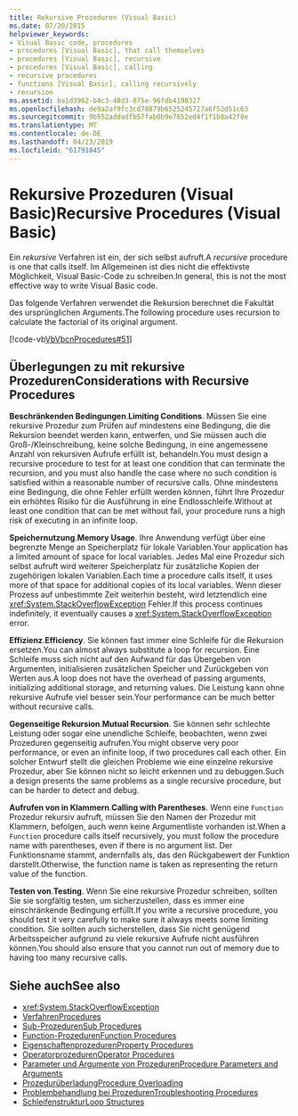 ```yaml
---
title: Rekursive Prozeduren (Visual Basic)
ms.date: 07/20/2015
helpviewer_keywords:
- Visual Basic code, procedures
- procedures [Visual Basic], that call themselves
- procedures [Visual Basic], recursive
- procedures [Visual Basic], calling
- recursive procedures
- functions [Visual Basic], calling recursively
- recursion
ms.assetid: ba1d3962-b4c3-48d3-875e-96fdb4198327
ms.openlocfilehash: de9a2af9fc3cd78879b6525245727a6f52d51c63
ms.sourcegitcommit: 9b552addadfb57fab0b9e7852ed4f1f1b8a42f8e
ms.translationtype: MT
ms.contentlocale: de-DE
ms.lasthandoff: 04/23/2019
ms.locfileid: "61791845"
---
```

# <a name="recursive-procedures-visual-basic"></a><span data-ttu-id="cb47a-102">Rekursive Prozeduren (Visual Basic)</span><span class="sxs-lookup"><span data-stu-id="cb47a-102">Recursive Procedures (Visual Basic)</span></span>
<span data-ttu-id="cb47a-103">Ein *rekursive* Verfahren ist ein, der sich selbst aufruft.</span><span class="sxs-lookup"><span data-stu-id="cb47a-103">A *recursive* procedure is one that calls itself.</span></span> <span data-ttu-id="cb47a-104">Im Allgemeinen ist dies nicht die effektivste Möglichkeit, Visual Basic-Code zu schreiben.</span><span class="sxs-lookup"><span data-stu-id="cb47a-104">In general, this is not the most effective way to write Visual Basic code.</span></span>  
  
 <span data-ttu-id="cb47a-105">Das folgende Verfahren verwendet die Rekursion berechnet die Fakultät des ursprünglichen Arguments.</span><span class="sxs-lookup"><span data-stu-id="cb47a-105">The following procedure uses recursion to calculate the factorial of its original argument.</span></span>  
  
 [!code-vb[VbVbcnProcedures#51](~/samples/snippets/visualbasic/VS_Snippets_VBCSharp/VbVbcnProcedures/VB/Class1.vb#51)]  
  
## <a name="considerations-with-recursive-procedures"></a><span data-ttu-id="cb47a-106">Überlegungen zu mit rekursive Prozeduren</span><span class="sxs-lookup"><span data-stu-id="cb47a-106">Considerations with Recursive Procedures</span></span>  
 <span data-ttu-id="cb47a-107">**Beschränkenden Bedingungen**.</span><span class="sxs-lookup"><span data-stu-id="cb47a-107">**Limiting Conditions**.</span></span> <span data-ttu-id="cb47a-108">Müssen Sie eine rekursive Prozedur zum Prüfen auf mindestens eine Bedingung, die die Rekursion beendet werden kann, entwerfen, und Sie müssen auch die Groß-/Kleinschreibung, keine solche Bedingung, in eine angemessene Anzahl von rekursiven Aufrufe erfüllt ist, behandeln.</span><span class="sxs-lookup"><span data-stu-id="cb47a-108">You must design a recursive procedure to test for at least one condition that can terminate the recursion, and you must also handle the case where no such condition is satisfied within a reasonable number of recursive calls.</span></span> <span data-ttu-id="cb47a-109">Ohne mindestens eine Bedingung, die ohne Fehler erfüllt werden können, führt Ihre Prozedur ein erhöhtes Risiko für die Ausführung in eine Endlosschleife.</span><span class="sxs-lookup"><span data-stu-id="cb47a-109">Without at least one condition that can be met without fail, your procedure runs a high risk of executing in an infinite loop.</span></span>  
  
 <span data-ttu-id="cb47a-110">**Speichernutzung**.</span><span class="sxs-lookup"><span data-stu-id="cb47a-110">**Memory Usage**.</span></span> <span data-ttu-id="cb47a-111">Ihre Anwendung verfügt über eine begrenzte Menge an Speicherplatz für lokale Variablen.</span><span class="sxs-lookup"><span data-stu-id="cb47a-111">Your application has a limited amount of space for local variables.</span></span> <span data-ttu-id="cb47a-112">Jedes Mal eine Prozedur sich selbst aufruft wird weiterer Speicherplatz für zusätzliche Kopien der zugehörigen lokalen Variablen.</span><span class="sxs-lookup"><span data-stu-id="cb47a-112">Each time a procedure calls itself, it uses more of that space for additional copies of its local variables.</span></span> <span data-ttu-id="cb47a-113">Wenn dieser Prozess auf unbestimmte Zeit weiterhin besteht, wird letztendlich eine <xref:System.StackOverflowException> Fehler.</span><span class="sxs-lookup"><span data-stu-id="cb47a-113">If this process continues indefinitely, it eventually causes a <xref:System.StackOverflowException> error.</span></span>  
  
 <span data-ttu-id="cb47a-114">**Effizienz**.</span><span class="sxs-lookup"><span data-stu-id="cb47a-114">**Efficiency**.</span></span> <span data-ttu-id="cb47a-115">Sie können fast immer eine Schleife für die Rekursion ersetzen.</span><span class="sxs-lookup"><span data-stu-id="cb47a-115">You can almost always substitute a loop for recursion.</span></span> <span data-ttu-id="cb47a-116">Eine Schleife muss sich nicht auf den Aufwand für das Übergeben von Argumenten, initialisieren zusätzlichen Speicher und Zurückgeben von Werten aus.</span><span class="sxs-lookup"><span data-stu-id="cb47a-116">A loop does not have the overhead of passing arguments, initializing additional storage, and returning values.</span></span> <span data-ttu-id="cb47a-117">Die Leistung kann ohne rekursive Aufrufe viel besser sein.</span><span class="sxs-lookup"><span data-stu-id="cb47a-117">Your performance can be much better without recursive calls.</span></span>  
  
 <span data-ttu-id="cb47a-118">**Gegenseitige Rekursion**.</span><span class="sxs-lookup"><span data-stu-id="cb47a-118">**Mutual Recursion**.</span></span> <span data-ttu-id="cb47a-119">Sie können sehr schlechte Leistung oder sogar eine unendliche Schleife, beobachten, wenn zwei Prozeduren gegenseitig aufrufen.</span><span class="sxs-lookup"><span data-stu-id="cb47a-119">You might observe very poor performance, or even an infinite loop, if two procedures call each other.</span></span> <span data-ttu-id="cb47a-120">Ein solcher Entwurf stellt die gleichen Probleme wie eine einzelne rekursive Prozedur, aber Sie können nicht so leicht erkennen und zu debuggen.</span><span class="sxs-lookup"><span data-stu-id="cb47a-120">Such a design presents the same problems as a single recursive procedure, but can be harder to detect and debug.</span></span>  
  
 <span data-ttu-id="cb47a-121">**Aufrufen von in Klammern**.</span><span class="sxs-lookup"><span data-stu-id="cb47a-121">**Calling with Parentheses**.</span></span> <span data-ttu-id="cb47a-122">Wenn eine `Function` Prozedur rekursiv aufruft, müssen Sie den Namen der Prozedur mit Klammern, befolgen, auch wenn keine Argumentliste vorhanden ist.</span><span class="sxs-lookup"><span data-stu-id="cb47a-122">When a `Function` procedure calls itself recursively, you must follow the procedure name with parentheses, even if there is no argument list.</span></span> <span data-ttu-id="cb47a-123">Der Funktionsname stammt, andernfalls als, das den Rückgabewert der Funktion darstellt.</span><span class="sxs-lookup"><span data-stu-id="cb47a-123">Otherwise, the function name is taken as representing the return value of the function.</span></span>  
  
 <span data-ttu-id="cb47a-124">**Testen von**.</span><span class="sxs-lookup"><span data-stu-id="cb47a-124">**Testing**.</span></span> <span data-ttu-id="cb47a-125">Wenn Sie eine rekursive Prozedur schreiben, sollten Sie sie sorgfältig testen, um sicherzustellen, dass es immer eine einschränkende Bedingung erfüllt.</span><span class="sxs-lookup"><span data-stu-id="cb47a-125">If you write a recursive procedure, you should test it very carefully to make sure it always meets some limiting condition.</span></span> <span data-ttu-id="cb47a-126">Sie sollten auch sicherstellen, dass Sie nicht genügend Arbeitsspeicher aufgrund zu viele rekursive Aufrufe nicht ausführen können.</span><span class="sxs-lookup"><span data-stu-id="cb47a-126">You should also ensure that you cannot run out of memory due to having too many recursive calls.</span></span>  
  
## <a name="see-also"></a><span data-ttu-id="cb47a-127">Siehe auch</span><span class="sxs-lookup"><span data-stu-id="cb47a-127">See also</span></span>

- <xref:System.StackOverflowException>
- [<span data-ttu-id="cb47a-128">Verfahren</span><span class="sxs-lookup"><span data-stu-id="cb47a-128">Procedures</span></span>](./index.md)
- [<span data-ttu-id="cb47a-129">Sub-Prozeduren</span><span class="sxs-lookup"><span data-stu-id="cb47a-129">Sub Procedures</span></span>](./sub-procedures.md)
- [<span data-ttu-id="cb47a-130">Function-Prozeduren</span><span class="sxs-lookup"><span data-stu-id="cb47a-130">Function Procedures</span></span>](./function-procedures.md)
- [<span data-ttu-id="cb47a-131">Eigenschaftenprozeduren</span><span class="sxs-lookup"><span data-stu-id="cb47a-131">Property Procedures</span></span>](./property-procedures.md)
- [<span data-ttu-id="cb47a-132">Operatorprozeduren</span><span class="sxs-lookup"><span data-stu-id="cb47a-132">Operator Procedures</span></span>](./operator-procedures.md)
- [<span data-ttu-id="cb47a-133">Parameter und Argumente von Prozeduren</span><span class="sxs-lookup"><span data-stu-id="cb47a-133">Procedure Parameters and Arguments</span></span>](./procedure-parameters-and-arguments.md)
- [<span data-ttu-id="cb47a-134">Prozedurüberladung</span><span class="sxs-lookup"><span data-stu-id="cb47a-134">Procedure Overloading</span></span>](./procedure-overloading.md)
- [<span data-ttu-id="cb47a-135">Problembehandlung bei Prozeduren</span><span class="sxs-lookup"><span data-stu-id="cb47a-135">Troubleshooting Procedures</span></span>](./troubleshooting-procedures.md)
- [<span data-ttu-id="cb47a-136">Schleifenstruktur</span><span class="sxs-lookup"><span data-stu-id="cb47a-136">Loop Structures</span></span>](../../../../visual-basic/programming-guide/language-features/control-flow/loop-structures.md)
